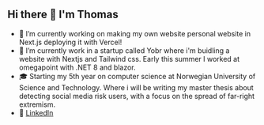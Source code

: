 ## Hi there 👋  I'm Thomas

- 🔭 I’m currently working on making my own website personal website in Next.js deploying it with Vercel!
- 🌱 I’m currently work in a startup called Yobr where i'm buidling a website with Nextjs and Tailwind css. Early this summer I worked at omegapoint with .NET 8 and blazor. 
- 🎓 Starting my 5th year on computer science at Norwegian University of Science and Technology. Where i will be writing my master thesis about detecting social media risk users, with a focus on the spread of far-right extremism.
- 🔗 [LinkedIn](https://www.linkedin.com/in/thomasfrette/)
